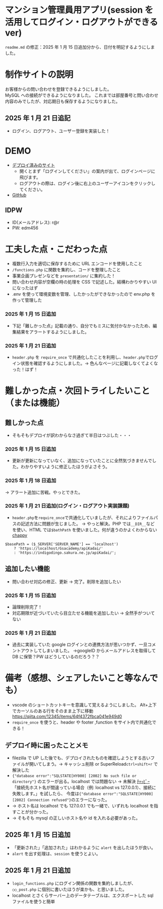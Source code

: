 # マンション管理員用アプリ(session を活用してログイン・ログアウトができる ver)

`readme.md` の修正：2025 年 1 月 15 日追加分から、日付を明記するようにしました。

# 制作サイトの説明

お客様からの問い合わせを登録できるようにしました。  
MySQL への接続ができるようになりました。
これまでは部屋番号と問い合わせ内容のみでしたが、対応期日も保存するようになりました。

## 2025 年 1 月 21 日追記

- ログイン、ログアウト、ユーザー登録を実装した！

# DEMO

- [デプロイ済みのサイト](https://indigodingo.sakura.ne.jp/apiKadai/)
  - 開くとまず「ログインしてください」の案内が出て、ログインページに飛びます。
  - ログアウトの際は、ログイン後に右上のユーザーアイコンをクリックしてください。
- [GitHub](https://github.com/rictusempra52/APIkadai)

## IDPW

- ID(メールアドレス): r@r
- PW: edm456

# 工夫した点・こだわった点

- 複数行入力を適切に保存するために URL エンコードを使用したこと
- `/functions.php` に関数を集約し、コードを整理したこと
- 事業企画プレゼンなどを `presentation/` に集約した！
- 問い合わせ内容が空欄の時の処理を CSS で記述した。結構わかりやすい UI になったはず
- .env を使って環境変数を管理、したかったができなかったので env.php を作って管理した

### 2025 年 1 月 15 日追加

- 下記「難しかった点」記載の通り、自分でもミスに気付かなかったため、編集結果をアラートするようにしました。

### 2025 年 1 月 21 日追加

- `header.php` を `require_once` で共通化したことを利用し、`header.php`でログイン状態を確認するようにしました。→ 色んなページに記載しなくてよくなった！はず！

# 難しかった点・次回トライしたいこと（または機能）

## 難しかった点

- そもそもデプロイが訳わからなさ過ぎて半日はつぶした・・・

### 2025 年 1 月 15 日追加

- 更新が更新になっていなく、追加になっていたことに全然気づきませんでした。わかりやすいように修正したほうがよさそう。

### 2025 年 1 月 18 日追加

→ アラート追加に苦戦。やっとできた。

### 2025 年 1 月 21 日追加(ログイン・ログアウト実装課題)

- `header.php`を`require_once`で共通化していましたが、それによりファイルパスの記述方法に問題が生じました。
  → やっと解決。PHP では`__DIR__`などを使い、HTML では`$bathPath` を使いました。何が違うのかよくわからない
  [chappy](https://chatgpt.com/share/67907df8-b090-800b-904a-ad1136136b1d)

```
$basePath = ($_SERVER['SERVER_NAME'] == 'localhost')
    ? 'https://localhost/Gsacademy/apiKadai/'
    : 'https://indigodingo.sakura.ne.jp/apiKadai/';
```

## 追加したい機能

- 問い合わせ対応の修正、更新 → 完了。削除を追加したい

### 2025 年 1 月 15 日追加

- 論理削除完了！
- 対応期限が近づいていたら目立たせる機能を追加したい → 全然手がついてない

### 2025 年 1 月 21 日追加

- 過去に実装していた google ログインとの連携方法が思いつかず、一旦コメントアウトしてしまいました。
  →googleID からメールアドレスを取得して DB に保管？PW はどうしているのだろう？？

# 備考（感想、シェアしたいこと等なんでも）

- vscode のショートカットキーを意識して覚えるようにしました。
  Alt+上下でカーソルのある行をそのまま上下に移動 https://qiita.com/12345/items/64f4372fbca041e949d0
- `require_once` を使うと、header や footer ,function をサイト内で共通化できる！

## デプロイ時に困ったことメモ

- filezilla で UP した後でも、デプロイされたものを確認しようとする古いファイルが開いてしまう。→ キャッシュ削除 or SuperReload`ctrl+shift+r` で解決した
- `{"database error":"SQLSTATE[HY000] [2002] No such file or directory"}` のエラーが出る。localhost では問題ない → 未解決
  [ﾁｬｯﾋﾟｰ](https://chatgpt.com/share/67723b87-6614-800b-96c6-604060d1be42)
  「接続先ホスト名が間違っている場合（例: localhost vs 127.0.0.1）、接続に失敗します。」を試したら、
  今度は`{"database error":"SQLSTATE[HY000] [2002] Connection refused"}`のエラーになった。
- → ホスト名は localhost でも 127.0.0.1 でも一緒で、いずれも localhost を指すことが分かった。
- → そもそも mysql の正しいホスト名や id を入れる必要があった。

## 2025 年 1 月 15 日追加

- 「更新された」「追加された」はわかるように `alert` を出したほうが良い。
- `alert` を出す処理は、`session` を使うとよい。

## 2025 年 1 月 21 日追加

- `login_functions.php` にログイン関係の関数を集約しましたが、`○○_post.php` に個別に書いたほうが楽かも、と思いました。
- localhost とさくらサーバー上のデータテーブルは、エクスポートした sql ファイルを使うと簡単
